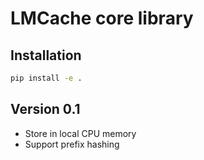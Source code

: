# LMCache core library

## Installation

```bash
pip install -e .
```

## Version 0.1

- Store in local CPU memory
- Support prefix hashing
